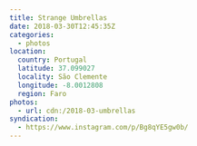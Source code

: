 ```yaml
---
title: Strange Umbrellas
date: 2018-03-30T12:45:35Z
categories:
  - photos
location:
  country: Portugal
  latitude: 37.099027
  locality: São Clemente
  longitude: -8.0012808
  region: Faro
photos:
  - url: cdn:/2018-03-umbrellas
syndication:
  - https://www.instagram.com/p/Bg8qYE5gw0b/
---
```


